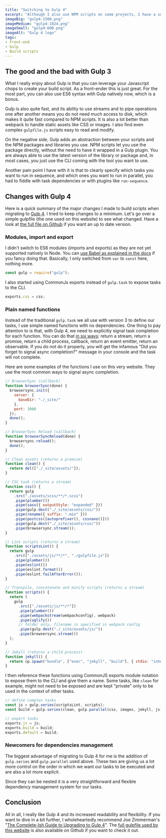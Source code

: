 ```yaml
---
title: "Switching to Gulp 4"
excerpt: "Although I also use NPM scripts on some projects, I have a soft spot for Gulp, mainly for its streaming ability, speed and easy to read configuration files. I have recently moved to Gulp 4 and wanted to share my experience."
imageBig: "gulp4-1500.png"
imageMedium: "gulp4-1024.png"
imageSmall: "gulp4-600.png"
imageAlt: "Gulp 4 logo"
tags:
- Front-end
- Gulp
- Build scripts
---
```


## The good and the bad with Gulp 3

What I really enjoy about Gulp is that you can leverage your Javascript chops to create your build script. As a front-ender this is just great. For the most part, you can also use ES6 syntax with Gulp natively now, which is a bonus.

Gulp is also quite fast, and its ability to use streams and to pipe operations one after another means you do not need much access to disk, which makes it quite fast compared to NPM scripts. It is also a lot better than webpack to handle static assets like CSS or images. I also find even complex `gulpfile.js` scripts easy to read and modify.

On the negative side, Gulp adds an abstraction between your scripts and the NPM packages and libraries you use. NPM scripts let you use the package directly, without the need to have it wrapped in a Gulp plugin. You are always able to use the latest version of the library or package and, in most cases, you just use the CLI coming with the tool you want to use.

Another pain point I have with it is that to clearly specify which tasks you want to run in sequence, and which ones you want to run in parallel, you had to fiddle with task dependencies or with plugins like `run-sequence`.

## Changes with Gulp 4

Here is a quick summary of the major changes I made to build scripts when migrating to [Gulp 4](https://github.com/gulpjs/gulp). I tried to keep changes to a minimum. Let's go over a simple gulpfile (the one used on this website) to see what changed. Have a look at [the full file on Github](https://github.com/jeromecoupe/jeromecoupe.github.io/blob/master/gulpfile.js) if you want an up to date version.

### Modules, import and export

I didn't switch to ES6 modules (imports and exports) as they are not yet supported natively in Node. You can [use Babel as explained in the docs](https://github.com/gulpjs/gulp) if you fancy doing that. Basically, I only switched from `var` to `const` here, nothing more.

```js
const gulp = require("gulp");
```

I also started using CommonJs exports instead of `gulp.task` to expose tasks to the CLI.

```js
exports.css = css;
```

### Plain named functions

Instead of the traditional `gulp.task` we all use with version 3 to define our tasks, I use simple named functions with no dependencies. One thing to pay attention to is that, with Gulp 4, we need to explicitly signal task completion for each function. You can do that [in six ways](https://gulpjs.com/docs/en/getting-started/async-completion): return a stream, return a promise, return a child process, callback, return an event emitter, return an observable. If you do not do it properly, you will get the infamous "Did you forget to signal async completion?" message in your console and the task will not complete.

Here are some examples of the functions I use on this very website. They use the most common ways to signal async completion.

```js
// BrowserSync (callback)
function browserSync(done) {
  browsersync.init({
    server: {
      baseDir: "./_site/"
    },
    port: 3000
  });
  done();
}

// BrowserSync Reload (callback)
function browserSyncReload(done) {
  browsersync.reload();
  done();
}

// Clean assets (returns a promise)
function clean() {
  return del(["./_site/assets/"]);
}

// CSS task (returns a stream)
function css() {
  return gulp
    .src("./assets/scss/**/*.scss")
    .pipe(plumber())
    .pipe(sass({ outputStyle: "expanded" }))
    .pipe(gulp.dest("./_site/assets/css/"))
    .pipe(rename({ suffix: ".min" }))
    .pipe(postcss([autoprefixer(), cssnano()]))
    .pipe(gulp.dest("./_site/assets/css/"))
    .pipe(browsersync.stream());
}

// Lint scripts (returns a stream)
function scriptsLint() {
  return gulp
    .src(["./assets/js/**/*", "./gulpfile.js"])
    .pipe(plumber())
    .pipe(eslint())
    .pipe(eslint.format())
    .pipe(eslint.failAfterError());
}

// Transpile, concatenate and minify scripts (returns a stream)
function scripts() {
  return (
    gulp
      .src(["./assets/js/**/*"])
      .pipe(plumber())
      .pipe(webpackstream(webpackconfig), webpack)
      .pipe(uglify())
      // folder only, filename is specified in webpack config
      .pipe(gulp.dest("./_site/assets/js/"))
      .pipe(browsersync.stream())
  );
}

// Jekyll (returns a child process)
function jekyll() {
  return cp.spawn("bundle", ["exec", "jekyll", "build"], { stdio: "inherit" });
}
```

I then reference these functions using CommonJS exports module notation to expose them to the CLI and give them a name. Some tasks, like `clean` for example, might not need to be exposed and are kept "private" only to be used in the context of other tasks.

```js
// define complex tasks
const js = gulp.series(scriptsLint, scripts);
const build = gulp.series(clean, gulp.parallel(css, images, jekyll, js));

// export tasks
exports.js = js;
exports.build = build;
exports.default = build;
```

### Newcomers for dependencies management

The biggest advantage of migrating to Gulp 4 for me is the addition of `gulp.series` and `gulp.parallel` used above. These two are giving us a lot more control on the order in which we want our tasks to be executed and are also a lot more explicit.

Since they can be nested it is a very straightforward and flexible dependency management system for our tasks.

## Conclusion

All in all, I really like Gulp 4 and its increased readability and flexibility. If you want to dive in a bit further, I wholeheartedly recommend Joe Zimmerman's "[The Complete-Ish Guide to Upgrading to Gulp 4](https://www.joezimjs.com/javascript/complete-guide-upgrading-gulp-4/)". The [full gulpfile used by this website](https://github.com/jeromecoupe/jeromecoupe.github.io/blob/master/gulpfile.js) is also available on Github if you want to check it out.

